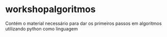 # workshopalgoritmos
Contém o material necessário para dar os primeiros passos em algoritmos utilizando python como linguagem
